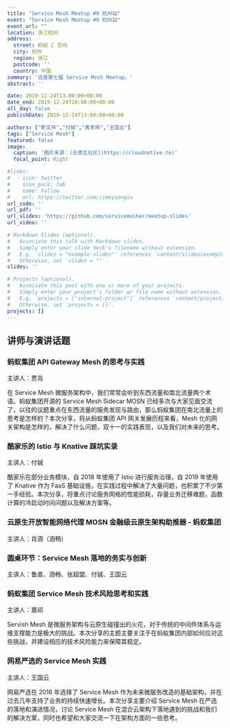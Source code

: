 ```yaml
---
title: "Service Mesh Meetup #9 杭州站"
event: "Service Mesh Meetup #9 杭州站"
event_url: ""
location: 浙江杭州
address:
  street: 蚂蚁 C 空间
  city: 杭州
  region: 浙江
  postcode: ''
  country: 中国
summary: '这是第七届 Service Mesh Meetup。'
abstract: ''

date: 2019-12-24T13:00:00+08:00
date_end: 2019-12-24T18:00:00+08:00
all_day: false
publishDate: 2019-12-24T13:00:00+08:00

authors: ["靳文祥","付铖","黄家琦","王国云"]
tags: ["Service Mesh"]
featured: false
image:
  caption: '图片来源：[云原生社区](https://cloudnative.to)'
  focal_point: Right

#links:
#  - icon: twitter
#    icon_pack: fab
#    name: Follow
#    url: https://twitter.com/jimmysongio
url_code: ''
url_pdf: ''
url_slides: 'https://github.com/servicemesher/meetup-slides'
url_video: ''

# Markdown Slides (optional).
#   Associate this talk with Markdown slides.
#   Simply enter your slide deck's filename without extension.
#   E.g. `slides = "example-slides"` references `content/slides/example-slides.md`.
#   Otherwise, set `slides = ""`.
slides: ''

# Projects (optional).
#   Associate this post with one or more of your projects.
#   Simply enter your project's folder or file name without extension.
#   E.g. `projects = ["internal-project"]` references `content/project/deep-learning/index.md`.
#   Otherwise, set `projects = []`.
projects: []
---
```


## 讲师与演讲话题

### 蚂蚁集团 API Gateway Mesh 的思考与实践

主讲人：贾岛 

在 Service Mesh 微服务架构中，我们常常会听到东西流量和南北流量两个术语。蚂蚁集团开源的 Service Mesh Sidecar MOSN 已经多次与大家见面交流了，以往的议题重点在东西流量的服务发现与路由，那么蚂蚁集团在南北流量上的思考是怎样的？本次分享，将从蚂蚁集团 API 网关发展历程来看，Mesh 化的网关架构是怎样的，解决了什么问题，双十一的实践表现，以及我们对未来的思考。

### 酷家乐的 Istio 与 Knative 踩坑实录

主讲人：付铖 

酷家乐在部分业务模块，自 2018 年使用了 Istio 进行服务治理，自 2019 年使用了 Knative 作为 FaaS 基础设施，在实践过程中解决了大量问题，也积累了不少第一手经验。本次分享，将重点讨论服务网格的性能损耗，存量业务迁移难题，函数计算的冷启动时间问题以及解决方案等。

### 云原生开放智能网络代理 MOSN 金融级云原生架构助推器 - 蚂蚁集团

主讲人：肖涵（涵畅）


### 圆桌环节：Service Mesh 落地的务实与创新

主讲人：鲁直、涵畅、张超盟、付铖、王国云 

### 蚂蚁集团 Service Mesh 技术风险思考和实践

主讲人：嘉祁 

Servish Mesh 是微服务架构与云原生碰撞出的火花，对于传统的中间件体系与运维支撑能力是极大的挑战。本次分享的主题主要关注于在蚂蚁集团内部如何应对这些挑战，并建设相应的技术风险能力来保障其稳定。

### 网易严选的 Service Mesh 实践

主讲人：王国云 

网易严选在 2016 年选择了 Service Mesh 作为未来微服务改造的基础架构，并在过去几年支持了业务的持续快速增长。本次分享主要介绍 Service Mesh 在严选的落地和演进情况，讨论 Service Mesh 在混合云架构下落地遇到的挑战和我们的解决方案，同时也希望和大家交流一下在架构方面的一些思考。
